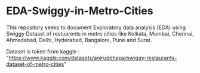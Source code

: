 # EDA-Swiggy-in-Metro-Cities


This repository seeks to document Exploratory data analysis (EDA) using Swiggy Dataset of restuarents in metro cities like Kolkata, Mumbai, Chennai, Ahmedabad, Delhi, Hyderabad, Bangalore, Pune and Surat.

Dataset is taken from kaggle : "https://www.kaggle.com/datasets/aniruddhapa/swiggy-restaurants-dataset-of-metro-cities"


